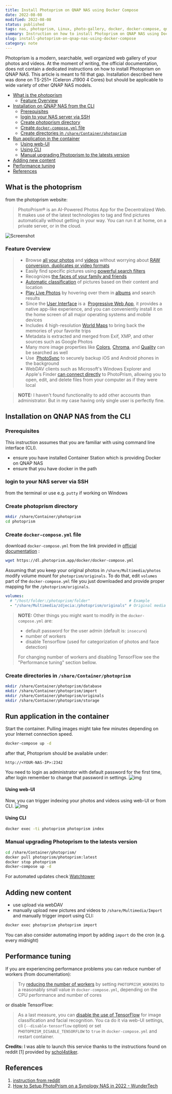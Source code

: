 ```yaml
---
title: Install Photoprism on QNAP NAS using Docker Compose
date: 2022-08-08
modified: 2022-08-08
status: published
tags: nas, photoprism, Linux, photo-gallery, docker, docker-compose, qnap
summary: Instruction on how to install Photoprism on QNAP NAS using Docker Compose
slug: install-photoprism-on-qnap-nas-using-docker-compose
category: note
---
```

Photoprism is a modern, searchable, well organized web gallery of your photos and videos. At the moment of writing, the official documentation, does not contain a dedicated instructions on  how to install Photoprism on QNAP NAS. This article is meant to fill that gap.
Installation described here was done on TS-251+ (Celeron J1900 4 Cores) but should be applicable to wide variety of other QNAP NAS models.

<!-- MarkdownTOC autolink="true" autoanchor="true" -->

- [What is the photoprism](#what-is-the-photoprism)
  - [Feature Overview](#feature-overview)
- [Installation on QNAP NAS from the CLI](#installation-on-qnap-nas-from-the-cli)
  - [Prerequisites](#prerequisites)
  - [login to your NAS server via SSH](#login-to-your-nas-server-via-ssh)
  - [Create photoprism directory](#create-photoprism-directory)
  - [Create `docker-compose.yml` file](#create-docker-composeyml-file)
  - [Create directories in `/share/Container/photoprism`](#create-directories-in-sharecontainerphotoprism)
- [Run application in the container](#run-application-in-the-container)
    - [Using web-UI](#using-web-ui)
    - [Using CLI](#using-cli)
  - [Manual upgrading Photoprism to the latests version](#manual-upgrading-photoprism-to-the-latests-version)
- [Adding new content](#adding-new-content)
- [Performance tuning](#performance-tuning)
- [References](#references)

<!-- /MarkdownTOC -->

<a id="what-is-the-photoprism"></a>
## What is the photoprism
from the photoprism website:

>PhotoPrism® is an AI-Powered Photos App for the Decentralized Web. It makes use of the latest technologies to tag and find pictures automatically without getting in your way. You can run it at home, on a private server, or in the cloud.

![Screenshot](https://docs.photoprism.app/img/preview.jpg)

<a id="feature-overview"></a>
### Feature Overview
>
>-   Browse [all your photos](https://docs.photoprism.app/user-guide/organize/browse/) and [videos](https://try.photoprism.app/videos) without worrying about [RAW conversion, duplicates or video formats](https://docs.photoprism.app/user-guide/settings/library/)
>-   Easily find specific pictures using [powerful search filters](https://try.photoprism.app/browse?view=cards&q=flower%20color%3Ared)
>-   Recognizes [the faces of your family and friends](https://try.photoprism.app/people)
>-   [Automatic classification](https://try.photoprism.app/labels) of pictures based on their content and location
>-   [Play Live Photos](https://try.photoprism.app/browse?view=cards&q=type%3Alive) by hovering over them in [albums](https://try.photoprism.app/albums) and search results
>-   Since the [User Interface](https://try.photoprism.app/) is a  [Progressive Web App](https://developer.mozilla.org/en-US/docs/Web/Progressive_web_apps), it provides a native app-like experience, and you can conveniently install it on the home screen of all major operating systems and mobile devices
>-   Includes 4 high-resolution [World Maps](https://try.photoprism.app/places) to bring back the memories of your favorite trips
>-   Metadata is extracted and merged from Exif, XMP, and other sources such as Google Photos
>-   Many more image properties like [Colors](https://try.photoprism.app/browse?view=cards&q=color:red), [Chroma](https://try.photoprism.app/browse?view=cards&q=mono%3Atrue), and [Quality](https://try.photoprism.app/review) can be searched as well
>-   Use  [PhotoSync](https://link.photoprism.app/photosync) to securely backup iOS and Android phones in the background
>-   WebDAV clients such as Microsoft's Windows Explorer and Apple's Finder [can connect directly](https://docs.photoprism.app/user-guide/sync/webdav/) to PhotoPrism, allowing you to open, edit, and delete files from your computer as if they were local

> **NOTE:** I haven't found functionality to add other accounts than administrator. But in my case having only single user is perfectly fine. 


<a id="installation-on-qnap-nas-from-the-cli"></a>
## Installation on QNAP NAS from the CLI
<a id="prerequisites"></a>
### Prerequisites

This instruction assumes that you are familiar with using command line interface (CLI).

- ensure you have installed Container Station which is providing Docker on QNAP NAS
- ensure that you have docker in the path

<a id="login-to-your-nas-server-via-ssh"></a>
### login to your NAS server via SSH
from the terminal or use e.g. `putty` if working on Windows

<a id="create-photoprism-directory"></a>
### Create photoprism directory
```sh
mkdir /share/Container/photoprism
cd photoprism
```

<a id="create-docker-composeyml-file"></a>
### Create `docker-compose.yml` file
download `docker-compose.yml` from the link provided in [official documentation](https://docs.photoprism.app/getting-started/docker-compose/) :

```sh
wget https://dl.photoprism.app/docker/docker-compose.yml
```

Assuming that you keep your original photos in `/share/Multimedia/photos` modify volume mount for `photoprism/originals`. To do that, edit `volumes` part of the  `docker-compose.yml` file you just downloaded and provide proper mapping for the `/photoprism/originals`.

```yaml
volumes:
  # "/host/folder:/photoprism/folder"                 # Example
  - "/share/Multimedia/zdjecia:/photoprism/originals" # Original media files 
```

> **NOTE:** Other things you might want to modify in the `docker-compose.yml` are:
> - default password for the user admin (default is: `insecure`)
> - number of workers
> - disable Tensorflow (used for categorization of photos and face detection)
>
> For changing number of workers and disabling TensorFlow see the "Performance tuning" section bellow.


<a id="create-directories-in-sharecontainerphotoprism"></a>
### Create directories in `/share/Container/photoprism`

```sh
mkdir /share/Container/photoprism/database
mkdir /share/Container/photoprism/import
mkdir /share/Container/photoprism/originals
mkdir /share/Container/photoprism/storage
```

<a id="run-application-in-the-container"></a>
## Run application in the container
Start the container. Pulling images might take few minutes depending on your Internet connection speed.

```sh
docker-compose up -d
```

after that, Photoprism should be available under:
```
http://<YOUR-NAS-IP>:2342
```

You need to login as administrator with default password for the first time, after login remember to change that password in settings.
![img](/images/photoprism/photoprism_change_password.png)


<a id="using-web-ui"></a>
#### Using web-UI
Now, you can trigger indexing your photos and videos using web-UI or from CLI.
![img](/images/photoprism/photoprism_indexing.png)

<a id="using-cli"></a>
#### Using CLI
```sh
docker exec -ti photoprism photoprism index
```


<a id="manual-upgrading-photoprism-to-the-latests-version"></a>
### Manual upgrading Photoprism to the latests version
```sh
cd /share/Container/photoprism/
docker pull photoprism/photoprism:latest
docker stop photoprism
docker-compose up -d
```
For automated updates check [Watchtower](https://containrrr.dev/watchtower/)

<a id="adding-new-content"></a>
## Adding new content
- use upload via webDAV
- manually upload new pictures and videos to `/share/Multimedia/Import` and manually trigger import using CLI:
```sh
docker exec photoprism photoprism import
```

You can also consider automating import by adding `import` do the cron (e.g. every midnight)

<a id="performance-tuning"></a>
## Performance tuning
If you are experiencing performance problems you can reduce number of workers (from documentation):
> Try [reducing the number of workers](https://docs.photoprism.app/getting-started/config-options/#index-workers) by setting `PHOTOPRISM_WORKERS` to a reasonably small value in `docker-compose.yml`, depending on the CPU performance and number of cores

or disable TensorFlow:

> As a last measure, you can [disable the use of TensorFlow](https://docs.photoprism.app/getting-started/config-options/#feature-flags) for image classification and facial recognition. You ca do it via web-UI settings, cli (`--disable-tensorflow` option) or set `PHOTOPRISM_DISABLE_TENSORFLOW` to `true` in `docker-compose.yml` and restart container.

**Credits:**
I was able to launch this service thanks to the instructions found on reddit [1] provided by [schol4stiker](https://www.reddit.com/user/schol4stiker/).

<a id="references"></a>
## References
1. [instruction from reddit](https://www.reddit.com/r/photoprism/comments/vph4ct/comment/ieobj8w/?utm_source=share&utm_medium=web2x&context=3)
2. [How to Setup PhotoPrism on a Synology NAS in 2022 - WunderTech](https://www.wundertech.net/how-to-setup-photoprism-on-a-synology-nas)
